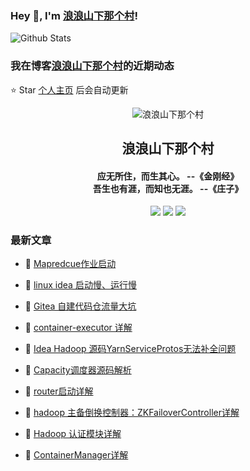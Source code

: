 ### Hey 👋, I'm [浪浪山下那个村](https://www.zeekling.cn)! 

![Github Stats](https://github-readme-stats-zeekling.vercel.app/api?username=zeekling&show_icons=true) 

### 我在博客[浪浪山下那个村](https://www.zeekling.cn)的近期动态
⭐️ Star [个人主页](https://github.com/zeekling) 后会自动更新

<p align="center"><img alt="浪浪山下那个村" src="https://pan.zeekling.cn/zeekling/blog/logo.th.png"></p><h2 align="center"> 浪浪山下那个村 </h2>

<h4 align="center">应无所住，而生其心。 --《金刚经》<br>吾生也有涯，而知也无涯。 --《庄子》</h4>
<p align="center"><a title="浪浪山下那个村" target="_blank" href="https://github.com/zeekling/zeekling"><img src="https://img.shields.io/github/last-commit/zeekling/zeekling.svg?style=flat-square&color=FF9900"></a>
<a title="GitHub repo size in bytes" target="_blank" href="https://github.com/zeekling/zeekling"><img src="https://img.shields.io/github/repo-size/zeekling/zeekling.svg?style=flat-square"></a>
<a title="Hits" target="_blank" href="https://github.com/zeekling/hits"><img src="https://hits.b3log.org/zeekling/zeekling.svg"></a></p>

### 最新文章

* 📝 [Mapredcue作业启动](https://www.zeekling.cn/articles/2025/03/29/1743254754138.html) 
 
* 📝 [linux idea 启动慢、运行慢](https://www.zeekling.cn/articles/2023/07/15/1689392069862.html) 
 
* 📝 [Gitea 自建代码仓流量大坑](https://www.zeekling.cn/articles/2025/03/09/1741517697630.html) 
 
* 📝 [container-executor 详解](https://www.zeekling.cn/articles/2025/03/02/1740926644462.html) 
 
* 📝 [Idea Hadoop 源码YarnServiceProtos无法补全问题](https://www.zeekling.cn/articles/2024/12/01/1733054084001.html) 
 
* 📝 [Capacity调度器源码解析](https://www.zeekling.cn/articles/2024/11/04/1730651036031.html) 
 
* 📝 [router启动详解](https://www.zeekling.cn/articles/2024/10/10/1728489800030.html) 
 
* 📝 [hadoop 主备倒换控制器：ZKFailoverController详解](https://www.zeekling.cn/articles/2024/09/22/1727020126114.html) 
 
* 📝 [Hadoop 认证模块详解](https://www.zeekling.cn/articles/2024/09/01/1725189985754.html) 
 
* 📝 [ContainerManager详解](https://www.zeekling.cn/articles/2024/08/01/1722441976767.html) 
 




